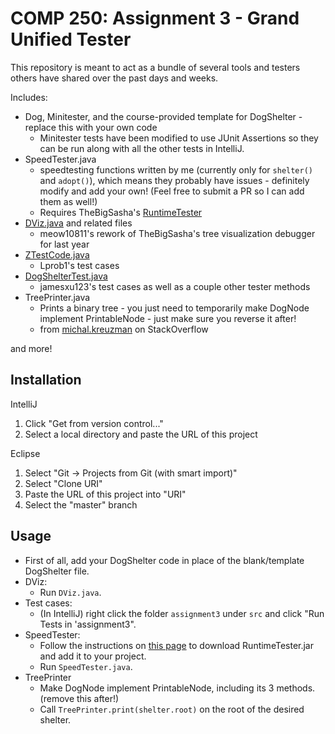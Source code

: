 # COMP 250: Assignment 3 - Grand Unified Tester
This repository is meant to act as a bundle of
several tools and testers others have 
shared over the past days and weeks. 

Includes:

- Dog, Minitester, and the course-provided template for DogShelter - replace this with your own code
    * Minitester tests have been modified to use JUnit Assertions so they can be run along with all the other tests in IntelliJ.
- SpeedTester.java
    * speedtesting functions written by me (currently only for `shelter()` and `adopt()`), which means they probably have issues - 
    definitely modify and add your own! (Feel free to submit a PR so I can add them as well!)
    * Requires TheBigSasha's [RuntimeTester](https://github.com/TheBigSasha/RuntimeTester)
- [DViz.java](https://github.com/meow10811/C250_Assignment3_Debugger) and related files
    * meow10811's rework of TheBigSasha's tree visualization debugger for last year
- [ZTestCode.java](https://github.com/Lprob1/Assignment3_COMP250)
    * Lprob1's test cases
- [DogShelterTest.java](https://github.com/jamesxu123/COMP-250-A3-Tests)
    * jamesxu123's test cases as well as a couple other tester methods 
- TreePrinter.java
    * Prints a binary tree - you just need to temporarily make DogNode implement
      PrintableNode - just make sure you reverse it after!
    * from [michal.kreuzman](https://stackoverflow.com/a/4973083) on StackOverflow
    
and more!

## Installation
IntelliJ
1. Click "Get from version control..."
2. Select a local directory and paste the URL of this project

Eclipse
  1. Select "Git -> Projects from Git (with smart import)"
  2. Select "Clone URI"
  3. Paste the URL of this project into "URI"
  4. Select the "master" branch

## Usage
* First of all, add your DogShelter code in place of the blank/template DogShelter file.
* DViz: 
    * Run `DViz.java`.
* Test cases:
    * (In IntelliJ) right click the folder `assignment3` under `src` and click "Run Tests in 
    'assignment3".
* SpeedTester: 
    * Follow the instructions on 
    [this page](https://github.com/TheBigSasha/RuntimeTester)
    to download RuntimeTester.jar and add it to your project.
    * Run `SpeedTester.java`.
* TreePrinter
    * Make DogNode implement PrintableNode, including its 3 methods. (remove this after!)
    * Call `TreePrinter.print(shelter.root)` on the root of the desired shelter.

